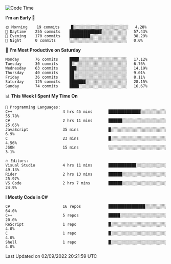 <!--START_SECTION:waka-->
![Code Time](http://img.shields.io/badge/Code%20Time-813%20hrs%2041%20mins-blue)

**I'm an Early 🐤** 

```text
🌞 Morning    19 commits     █░░░░░░░░░░░░░░░░░░░░░░░░   4.28% 
🌆 Daytime    255 commits    ██████████████░░░░░░░░░░░   57.43% 
🌃 Evening    170 commits    █████████░░░░░░░░░░░░░░░░   38.29% 
🌙 Night      0 commits      ░░░░░░░░░░░░░░░░░░░░░░░░░   0.0%

```
📅 **I'm Most Productive on Saturday** 

```text
Monday       76 commits     ████░░░░░░░░░░░░░░░░░░░░░   17.12% 
Tuesday      30 commits     █░░░░░░░░░░░░░░░░░░░░░░░░   6.76% 
Wednesday    63 commits     ███░░░░░░░░░░░░░░░░░░░░░░   14.19% 
Thursday     40 commits     ██░░░░░░░░░░░░░░░░░░░░░░░   9.01% 
Friday       36 commits     ██░░░░░░░░░░░░░░░░░░░░░░░   8.11% 
Saturday     125 commits    ███████░░░░░░░░░░░░░░░░░░   28.15% 
Sunday       74 commits     ████░░░░░░░░░░░░░░░░░░░░░   16.67%

```


📊 **This Week I Spent My Time On** 

```text
💬 Programming Languages: 
C++                      4 hrs 45 mins       ██████████████░░░░░░░░░░░   55.78% 
C#                       2 hrs 11 mins       ██████░░░░░░░░░░░░░░░░░░░   25.65% 
JavaScript               35 mins             █░░░░░░░░░░░░░░░░░░░░░░░░   6.9% 
C                        23 mins             █░░░░░░░░░░░░░░░░░░░░░░░░   4.56% 
JSON                     15 mins             ░░░░░░░░░░░░░░░░░░░░░░░░░   3.1%

🔥 Editors: 
Visual Studio            4 hrs 11 mins       ████████████░░░░░░░░░░░░░   49.13% 
Rider                    2 hrs 13 mins       ██████░░░░░░░░░░░░░░░░░░░   25.97% 
VS Code                  2 hrs 7 mins        ██████░░░░░░░░░░░░░░░░░░░   24.9%

```

**I Mostly Code in C#** 

```text
C#                       16 repos            ████████████████░░░░░░░░░   64.0% 
C++                      5 repos             █████░░░░░░░░░░░░░░░░░░░░   20.0% 
ReScript                 1 repo              █░░░░░░░░░░░░░░░░░░░░░░░░   4.0% 
C                        1 repo              █░░░░░░░░░░░░░░░░░░░░░░░░   4.0% 
Shell                    1 repo              █░░░░░░░░░░░░░░░░░░░░░░░░   4.0%

```



 Last Updated on 02/09/2022 20:21:59 UTC
<!--END_SECTION:waka-->
